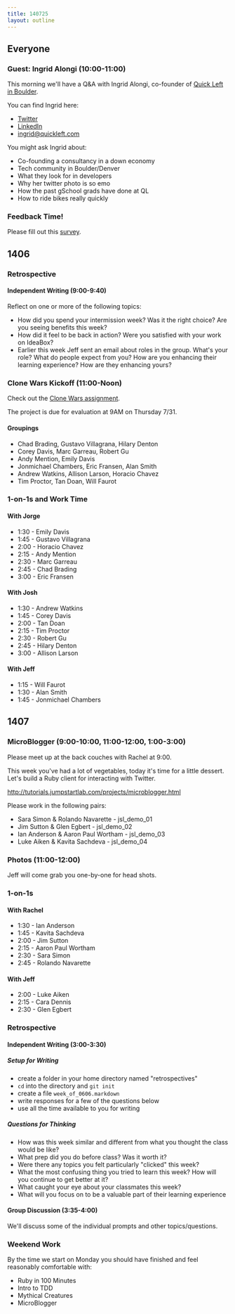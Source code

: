 ```yaml
---
title: 140725
layout: outline
---
```


## Everyone

### Guest: Ingrid Alongi (10:00-11:00)

This morning we'll have a Q&A with Ingrid Alongi, co-founder of [Quick Left in Boulder](http://quickleft.com/).

You can find Ingrid here:

* [Twitter](https://twitter.com/electromute)
* [LinkedIn](https://www.linkedin.com/in/ingridalongi)
* [ingrid@quickleft.com](mailto:ingrid@quickleft.com)

You might ask Ingrid about:

* Co-founding a consultancy in a down economy
* Tech community in Boulder/Denver
* What they look for in developers
* Why her twitter photo is so emo
* How the past gSchool grads have done at QL
* How to ride bikes really quickly

### Feedback Time!

Please fill out this [survey](https://docs.google.com/forms/d/1pJzSRakqlIVKr01VafGhBYPUOvBeZK_YdnfUv8VIQf4/viewform). 

## 1406

### Retrospective

#### Independent Writing (9:00-9:40)

Reflect on one or more of the following topics:

* How did you spend your intermission week? Was it the right choice? Are you
seeing benefits this week?
* How did it feel to be back in action? Were you satisfied with your work on
IdeaBox?
* Earlier this week Jeff sent an email about roles in the group. What's your
role? What do people expect from you? How are you enhancing their learning
experience? How are they enhancing yours?

### Clone Wars Kickoff (11:00-Noon)

Check out the [Clone Wars assignment](http://tutorials.jumpstartlab.com/projects/clone_wars.html).

The project is due for evaluation at 9AM on Thursday 7/31.

#### Groupings

* Chad Brading, Gustavo Villagrana, Hilary Denton
* Corey Davis, Marc Garreau, Robert Gu
* Andy Mention, Emily Davis
* Jonmichael Chambers, Eric Fransen, Alan Smith
* Andrew Watkins, Allison Larson, Horacio Chavez
* Tim Proctor, Tan Doan, Will Faurot

### 1-on-1s and Work Time

#### With Jorge

* 1:30 - Emily Davis
* 1:45 - Gustavo Villagrana
* 2:00 - Horacio Chavez
* 2:15 - Andy Mention
* 2:30 - Marc Garreau
* 2:45 - Chad Brading
* 3:00 - Eric Fransen

#### With Josh

* 1:30 - Andrew Watkins
* 1:45 - Corey Davis
* 2:00 - Tan Doan
* 2:15 - Tim Proctor
* 2:30 - Robert Gu
* 2:45 - Hilary Denton
* 3:00 - Allison Larson

#### With Jeff

* 1:15 - Will Faurot
* 1:30 - Alan Smith
* 1:45 - Jonmichael Chambers

## 1407

### MicroBlogger (9:00-10:00, 11:00-12:00, 1:00-3:00)

Please meet up at the back couches with Rachel at 9:00.

This week you've had a lot of vegetables, today it's time for a little dessert. Let's build a Ruby client for interacting with Twitter.

http://tutorials.jumpstartlab.com/projects/microblogger.html

Please work in the following pairs:

* Sara Simon & Rolando Navarette - jsl_demo_01
* Jim Sutton & Glen Egbert - jsl_demo_02
* Ian Anderson & Aaron Paul Wortham - jsl_demo_03
* Luke Aiken & Kavita Sachdeva - jsl_demo_04

### Photos (11:00-12:00)

Jeff will come grab you one-by-one for head shots.

### 1-on-1s

#### With Rachel

* 1:30 - Ian Anderson
* 1:45 - Kavita Sachdeva
* 2:00 - Jim Sutton
* 2:15 - Aaron Paul Wortham
* 2:30 - Sara Simon
* 2:45 - Rolando Navarette

#### With Jeff

* 2:00 - Luke Aiken
* 2:15 - Cara Dennis
* 2:30 - Glen Egbert

### Retrospective

#### Independent Writing (3:00-3:30)

##### Setup for Writing

* create a folder in your home directory named "retrospectives"
* `cd` into the directory and `git init`
* create a file `week_of_0606.markdown`
* write responses for a few of the questions below
* use all the time available to you for writing

##### Questions for Thinking

* How was this week similar and different from what you thought the class would be like?
* What prep did you do before class? Was it worth it?
* Were there any topics you felt particularly "clicked" this week?
* What the most confusing thing you tried to learn this week? How will you continue to get better at it?
* What caught your eye about your classmates this week?
* What will you focus on to be a valuable part of their learning experience

#### Group Discussion (3:35-4:00)

We'll discuss some of the individual prompts and other topics/questions.

### Weekend Work

By the time we start on Monday you should have finished and feel reasonably comfortable with:

* Ruby in 100 Minutes
* Intro to TDD
* Mythical Creatures
* MicroBlogger
